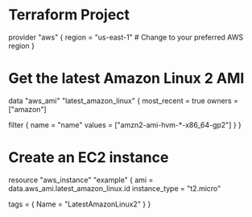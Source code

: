 ﻿# Terraform Project
provider "aws" {
  region = "us-east-1" # Change to your preferred AWS region
}

# Get the latest Amazon Linux 2 AMI
data "aws_ami" "latest_amazon_linux" {
  most_recent = true
  owners      = ["amazon"]

  filter {
    name   = "name"
    values = ["amzn2-ami-hvm-*-x86_64-gp2"]
  }
}

# Create an EC2 instance
resource "aws_instance" "example" {
  ami           = data.aws_ami.latest_amazon_linux.id
  instance_type = "t2.micro"

  tags = {
    Name = "LatestAmazonLinux2"
  }
}
